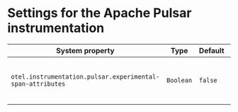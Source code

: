 # Settings for the Apache Pulsar instrumentation

| System property                                            | Type      | Default | Description                                         |
| ---------------------------------------------------------- | --------- | ------- | --------------------------------------------------- |
| `otel.instrumentation.pulsar.experimental-span-attributes` | `Boolean` | `false` | Enable the capture of experimental span attributes. |
